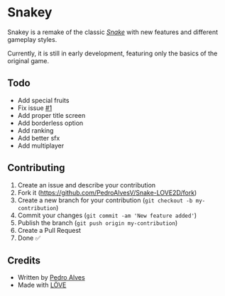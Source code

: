 # Snakey

Snakey is a remake of the classic [_Snake_](https://en.wikipedia.org/wiki/Snake_(video_game)) with new features and different gameplay styles.

Currently, it is still in early development, featuring only the basics of the original game.

## Todo

* Add special fruits
* Fix issue [#1](https://github.com/PedroAlvesV/Snake-LOVE2D/issues/1)
* Add proper title screen
* Add borderless option
* Add ranking
* Add better sfx
* Add multiplayer

## Contributing

1. Create an issue and describe your contribution
2. Fork it (https://github.com/PedroAlvesV/Snake-LOVE2D/fork)
3. Create a new branch for your contribution (`git checkout -b my-contribution`)
4. Commit your changes (`git commit -am 'New feature added'`)
5. Publish the branch (`git push origin my-contribution`)
6. Create a Pull Request
7. Done :white_check_mark:

## Credits 
* Written by [Pedro Alves](https://github.com/PedroAlvesV)
* Made with [LÖVE](https://love2d.org/)
